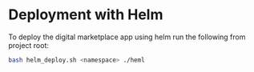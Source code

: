 # Deployment with Helm

To deploy the digital marketplace app using helm run the following from project root:
```bash
bash helm_deploy.sh <namespace> ./heml
```
